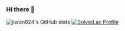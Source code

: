 ### Hi there 👋
![jiwon824's GitHub stats](https://github-readme-stats.vercel.app/api?username=jiwon824&show_icons=true&theme=onedark)
[![Solved.ac Profile](http://mazassumnida.wtf/api/generate_badge?boj=jiwon0824)](https://solved.ac/jiwon0824)
<!--
**jiwon824/jiwon824** is a ✨ _special_ ✨ repository because its `README.md` (this file) appears on your GitHub profile.

Here are some ideas to get you started:

- 🔭 I’m currently working on ...
- 🌱 I’m currently learning ...
- 👯 I’m looking to collaborate on ...
- 🤔 I’m looking for help with ...
- 💬 Ask me about ...
- 📫 How to reach me: ...
- 😄 Pronouns: ...
- ⚡ Fun fact: ...
-->
